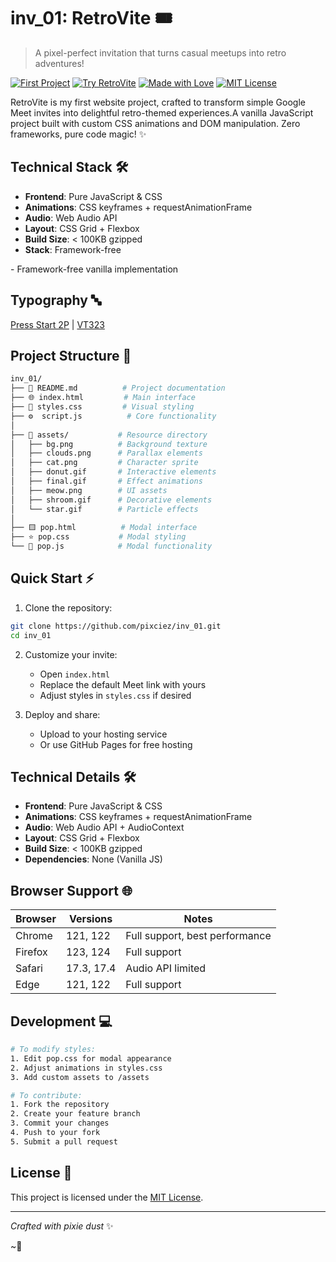 # inv_01:  RetroVite 🎟️ 
> A pixel-perfect invitation that turns casual meetups into retro adventures!

[![First Project](https://img.shields.io/badge/First_Project-🎮-4169E1?style=for-the-badge&labelColor=1E90FF)](https://github.com/pixciez/inv_01)
[![Try RetroVite](https://img.shields.io/badge/Try-RetroVite-FF4081?style=for-the-badge&labelColor=590084)](https://invitez.github.io/inv_01/)
[![Made with Love](https://img.shields.io/badge/Made_with-♥-FF1493?style=for-the-badge&labelColor=FF69B4)](https://github.com/pixciez)
[![MIT License](https://img.shields.io/badge/License-MIT-00CC00?style=for-the-badge&labelColor=222)](https://opensource.org/licenses/MIT)

RetroVite is my first website project, crafted to transform simple Google Meet invites into delightful retro-themed experiences.A vanilla JavaScript project built with custom CSS animations and DOM manipulation. Zero frameworks, pure code magic! ✨

## Technical Stack 🛠️
- **Frontend**: Pure JavaScript & CSS
- **Animations**: CSS keyframes + requestAnimationFrame
- **Audio**: Web Audio API
- **Layout**: CSS Grid + Flexbox
- **Build Size**: < 100KB gzipped
- **Stack**: Framework-free


</div>
- Framework-free vanilla implementation

## Typography 🔤
[Press Start 2P](https://fonts.google.com/specimen/Press+Start+2P) | [VT323](https://fonts.google.com/specimen/VT323)

## Project Structure 📂
```bash
inv_01/
├── 📝 README.md          # Project documentation
├── 🌐 index.html         # Main interface
├── 🎨 styles.css         # Visual styling
├── ⚙️  script.js          # Core functionality
│
├── 📁 assets/           # Resource directory
│   ├── bg.png          # Background texture
│   ├── clouds.png      # Parallax elements
│   ├── cat.png         # Character sprite
│   ├── donut.gif       # Interactive elements
│   ├── final.gif       # Effect animations
│   ├── meow.png        # UI assets
│   ├── shroom.gif      # Decorative elements
│   └── star.gif        # Particle effects
│
├── 🟨 pop.html          # Modal interface
├── ⭐ pop.css           # Modal styling
└── 🔧 pop.js            # Modal functionality
```

## Quick Start ⚡
1. Clone the repository:
```bash
git clone https://github.com/pixciez/inv_01.git
cd inv_01
```

2. Customize your invite:
   - Open `index.html`
   - Replace the default Meet link with yours
   - Adjust styles in `styles.css` if desired

3. Deploy and share:
   - Upload to your hosting service
   - Or use GitHub Pages for free hosting

## Technical Details 🛠️
- **Frontend**: Pure JavaScript & CSS
- **Animations**: CSS keyframes + requestAnimationFrame
- **Audio**: Web Audio API + AudioContext
- **Layout**: CSS Grid + Flexbox
- **Build Size**: < 100KB gzipped
- **Dependencies**: None (Vanilla JS)

## Browser Support 🌐
| Browser | Versions    | Notes |
|---------|------------|-------|
| Chrome  | 121, 122   | Full support, best performance |
| Firefox | 123, 124   | Full support |
| Safari  | 17.3, 17.4 | Audio API limited |
| Edge    | 121, 122   | Full support |

## Development 💻
```bash
# To modify styles:
1. Edit pop.css for modal appearance
2. Adjust animations in styles.css
3. Add custom assets to /assets

# To contribute:
1. Fork the repository
2. Create your feature branch
3. Commit your changes
4. Push to your fork
5. Submit a pull request
```

## License 📄
This project is licensed under the [MIT License](https://opensource.org/licenses/MIT).

---

*Crafted with pixie dust* ✨

~🌻
